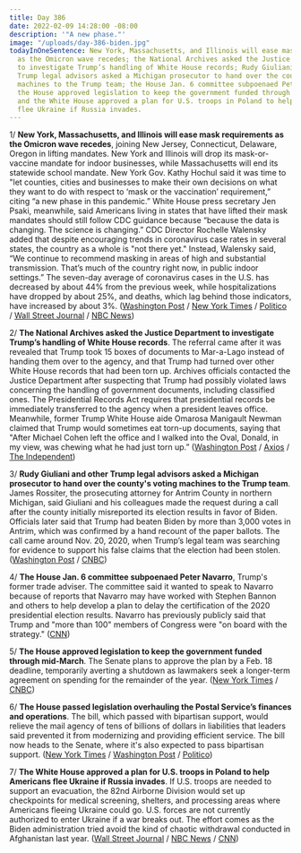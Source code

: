 ```yaml
---
title: Day 386
date: 2022-02-09 14:28:00 -08:00
description: '"A new phase."'
image: "/uploads/day-386-biden.jpg"
todayInOneSentence: New York, Massachusetts, and Illinois will ease mask requirements
  as the Omicron wave recedes; the National Archives asked the Justice Department
  to investigate Trump’s handling of White House records; Rudy Giuliani and other
  Trump legal advisors asked a Michigan prosecutor to hand over the county's voting
  machines to the Trump team; the House Jan. 6 committee subpoenaed Peter Navarro;
  the House approved legislation to keep the government funded through mid-March;
  and the White House approved a plan for U.S. troops in Poland to help Americans
  flee Ukraine if Russia invades.
---
```


1/ **New York, Massachusetts, and Illinois will ease mask requirements as the Omicron wave recedes**, joining New Jersey, Connecticut, Delaware, Oregon in lifting mandates. New York and Illinois will drop its mask-or-vaccine mandate for indoor businesses, while Massachusetts will end its statewide school mandate. New York Gov. Kathy Hochul said it was time to "let counties, cities and businesses to make their own decisions on what they want to do with respect to ‘mask or the vaccination’ requirement,” citing “a new phase in this pandemic.” White House press secretary Jen Psaki, meanwhile, said Americans living in states that have lifted their mask mandates should still follow CDC guidance because “because the data is changing. The science is changing.” CDC Director Rochelle Walensky added that despite encouraging trends in coronavirus case rates in several states, the country as a whole is "not there yet." Instead, Walensky said, “We continue to recommend masking in areas of high and substantial transmission. That’s much of the country right now, in public indoor settings.” The seven-day average of coronavirus cases in the U.S. has decreased by about 44% from the previous week, while hospitalizations have dropped by about 25%, and deaths, which lag behind those indicators, have increased by about 3%. ([Washington Post](https://www.washingtonpost.com/nation/2022/02/09/covid-omicron-variant-live-updates/) / [New York Times](https://www.nytimes.com/live/2022/02/09/world/covid-test-vaccine-cases) / [Politico](https://www.politico.com/news/2022/02/09/cdc-messaging-transmission-masking-00007312) / [Wall Street Journal](https://www.wsj.com/articles/new-york-state-to-drop-indoor-mask-mandate-11644419799) / [NBC News](https://www.nbcnews.com/news/us-news/ny-gov-kathy-hochul-lifts-statewide-mask-mandate-center-legal-battle-rcna15450))

2/ **The National Archives asked the Justice Department to investigate Trump’s handling of White House records**. The referral came after it was revealed that Trump took 15 boxes of documents to Mar-a-Lago instead of handing them over to the agency, and that Trump had turned over other White House records that had been torn up. Archives officials contacted the Justice Department after suspecting that Trump had possibly violated laws concerning the handling of government documents, including classified ones. The Presidential Records Act requires that presidential records be immediately transferred to the agency when a president leaves office. Meanwhile, former Trump White House aide Omarosa Manigault Newman claimed that Trump would sometimes eat torn-up documents, saying that "After Michael Cohen left the office and I walked into the Oval, Donald, in my view, was chewing what he had just torn up.” ([Washington Post](https://www.washingtonpost.com/politics/2022/02/09/trump-archives-justice-department/) / [Axios](https://www.axios.com/national-archives-justice-department-trump-records-7b992a97-e133-442e-a1ec-bcb686aab168.html) / [The Independent](https://www.independent.co.uk/news/world/americas/us-politics/trump-eat-documents-paper-omarosa-b2010616.html))

3/ **Rudy Giuliani and other Trump legal advisors asked a Michigan prosecutor to hand over the county's voting machines to the Trump team**. James Rossiter, the prosecuting attorney for Antrim County in northern Michigan, said Giuliani and his colleagues made the request during a call after the county initially misreported its election results in favor of Biden. Officials later said that Trump had beaten Biden by more than 3,000 votes in Antrim, which was confirmed by a hand recount of the paper ballots. The call came around Nov. 20, 2020, when Trump’s legal team was searching for evidence to support his false claims that the election had been stolen. ([Washington Post](https://www.washingtonpost.com/investigations/2022/02/09/giuliani-antrim-prosecutor-voting-machines/) / [CNBC](https://www.cnbc.com/2022/02/09/trump-lawyer-rudy-giuliani-sought-voting-machines-from-gop-michigan-prosecutor.html))

4/ **The House Jan. 6 committee subpoenaed Peter Navarro**, Trump's former trade adviser. The committee said it wanted to speak to Navarro because of reports that Navarro may have worked with Stephen Bannon and others to help develop a plan to delay the certification of the 2020 presidential election results. Navarro has previously publicly said that Trump and "more than 100" members of Congress were "on board with the strategy." ([CNN](https://www.cnn.com/2022/02/09/politics/peter-navarro-january-6-subpoena/index.html))

5/ **The House approved legislation to keep the government funded through mid-March**. The Senate plans to approve the plan by a Feb. 18 deadline, temporarily averting a shutdown as lawmakers seek a longer-term agreement on spending for the remainder of the year. ([New York Times](https://www.nytimes.com/2022/02/08/us/politics/house-short-term-spending-bill.html) / [CNBC](https://www.cnbc.com/2022/02/08/government-shutdown-house-passes-funding-bill.html))

6/ **The House passed legislation overhauling the Postal Service’s finances and operations**. The bill, which passed with bipartisan support, would relieve the mail agency of tens of billions of dollars in liabilities that leaders said prevented it from modernizing and providing efficient service. The bill now heads to the Senate, where it's also expected to pass bipartisan support. ([New York Times](https://www.nytimes.com/2022/02/08/us/politics/postal-service-overhaul-house.html) / [Washington Post](https://www.washingtonpost.com/business/2022/02/08/usps-dejoy-congress-reform/) / [Politico](https://www.politico.com/news/2022/02/08/house-passes-bipartisan-postal-reform-bill-00006722))

7/ **The White House approved a plan for U.S. troops in Poland to help Americans flee Ukraine if Russia invades**. If U.S. troops are needed to support an evacuation, the 82nd Airborne Division would set up checkpoints for medical screening, shelters, and processing areas where Americans fleeing Ukraine could go. U.S. forces are not currently authorized to enter Ukraine if a war breaks out. The effort comes as the Biden administration tried avoid the kind of chaotic withdrawal conducted in Afghanistan last year. ([Wall Street Journal](https://www.wsj.com/articles/white-house-approves-plan-to-help-americans-leaving-ukraine-if-russia-attacks-11644413069) / [NBC News](https://www.nbcnews.com/politics/national-security/biden-administration-planning-getting-americans-ukraine-russia-invades-rcna15584) / [CNN](https://www.cnn.com/2022/02/09/politics/white-house-plan-troops-help-americans-leave-ukraine/index.html))